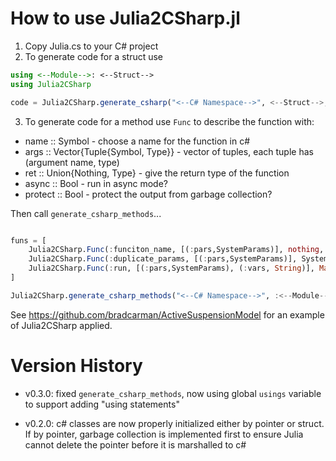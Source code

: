 # How to use Julia2CSharp.jl
1. Copy Julia.cs to your C# project
2. To generate code for a struct use 

```julia
using <--Module-->: <--Struct-->
using Julia2CSharp

code = Julia2CSharp.generate_csharp("<--C# Namespace-->", <--Struct-->, "path/to/outputclass.cs"); 
```

3. To generate code for a method use `Func` to describe the function with:

- name    :: Symbol - choose a name for the function in c#
- args    :: Vector{Tuple{Symbol, Type}} - vector of tuples, each tuple has (argument name, type)
- ret     :: Union{Nothing, Type} - give the return type of the function
- async   :: Bool - run in async mode?
- protect :: Bool - protect the output from garbage collection?

Then call `generate_csharp_methods`...

```julia

funs = [
    Julia2CSharp.Func(:funciton_name, [(:pars,SystemParams)], nothing, false, false)
    Julia2CSharp.Func(:duplicate_params, [(:pars,SystemParams)], SystemParams, false, true)
    Julia2CSharp.Func(:run, [(:pars,SystemParams), (:vars, String)], Matrix{Float64}, false, false)
]

Julia2CSharp.generate_csharp_methods("<--C# Namespace-->", :<--Module-->, funs, "path/to/ouputmethods.cs")
```

See https://github.com/bradcarman/ActiveSuspensionModel for an example of Julia2CSharp applied.

# Version History
- v0.3.0: fixed `generate_csharp_methods`, now using global `usings` variable to support adding "using statements" 

- v0.2.0: c# classes are now properly initialized either by pointer or struct.  If by pointer, garbage collection is implemented first to ensure Julia cannot delete the pointer before it is marshalled to c#
